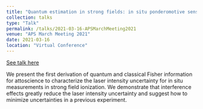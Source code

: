 ```yaml
---
title: "Quantum estimation in strong fields: in situ ponderomotive sensing"
collection: talks
type: "Talk"
permalink: /talks/2021-03-16-APSMarchMeeting2021
venue: "APS March Meeting 2021"
date: 2021-03-16
location: "Virtual Conference"
---
```


[See talk here](https://meetings.aps.org/Meeting/MAR21/Session/F28.8)

We present the first derivation of quantum and classical Fisher information for attoscience to characterize the laser intensity uncertainty for in situ measurements in strong field ionization.  We demonstrate that interference effects greatly reduce the laser intensity uncertainty and suggest how to minimize uncertainties in a previous experiment.
